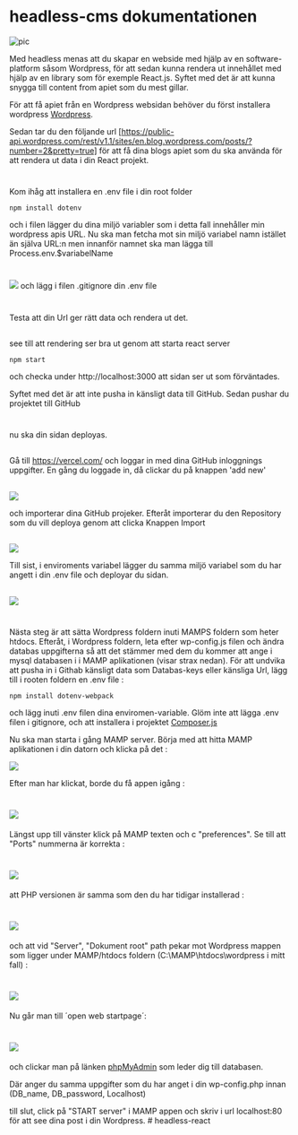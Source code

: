 # headless-cms dokumentationen

![pic](./public/logo192.png)

Med headless menas att du skapar en webside med hjälp av en software-platform såsom Wordpress, för att sedan kunna rendera ut innehållet med hjälp av en library som för exemple React.js.
Syftet med det är att kunna snygga till content from apiet som du mest gillar.

För att få apiet från en Wordpress websidan behöver du först installera wordpress [Wordpress](https://elementor.com/academy/introduction-to-wordpress/?utm_source=google&utm_medium=cpc&utm_campaign=13060922353&utm_term=&gclid=Cj0KCQjwpeaYBhDXARIsAEzItbFvQizIi3VSSMpD52jqYzAVJv_KcyC3bvl9KyA4FLl09QEo0KcESKQaAqpNEALw_wcB).

Sedan tar du den följande url [https://public-api.wordpress.com/rest/v1.1/sites/en.blog.wordpress.com/posts/?number=2&pretty=true] för att få dina blogs apiet som du ska använda för att rendera ut data i din React projekt.
#
Kom ihåg att installera en .env file i din root folder
```
npm install dotenv
```
och i filen lägger du dina miljö variabler som i detta fall innehåller min wordpress apis URL.
Nu ska man fetcha mot sin miljö variabel namn istället än själva URL:n men innanför namnet ska man lägga till Process.env.$variabelName 
#
![](./public/Screenshot%202022-09-14%20175804.png)
och lägg i filen .gitignore din .env file
#
Testa att din Url ger rätt data och rendera ut det.
##
see till att rendering ser bra ut genom att starta react server
```
npm start 
``` 
och checka under http://localhost:3000 att sidan ser ut som förväntades.

Syftet med det är att inte pusha in känsligt data till GitHub. Sedan pushar du projektet till GitHub
#

nu ska din sidan deployas.
## 
Gå till https://vercel.com/ och loggar in med dina GitHub inloggnings uppgifter.
En gång du loggade in, då clickar du på knappen 'add new' 
##
![](./public/Screenshot%202022-09-14%20182534.png)

och importerar dina GitHub projeker. Efteråt importerar du den Repository som du vill deploya genom att clicka Knappen Import
##
![](./public/Screenshot%202022-09-14%20183049.png)

Till sist, i enviroments variabel lägger du samma miljö variabel som du har angett i din .env file och deployar du sidan.
##
![](./public/Screenshot%202022-09-14%20183724.png)
#
#
#

Nästa steg är att sätta Wordpress foldern inuti MAMPS foldern som heter htdocs.
Efteråt, i Wordpress foldern, leta efter wp-config.js filen och ändra databas uppgifterna så att det stämmer med dem du kommer att ange i mysql databasen i i MAMP aplikationen (visar strax nedan).
För att undvika att pusha in i Githab känsligt data som Databas-keys eller känsliga Url, lägg till i rooten foldern en .env file :
```
npm install dotenv-webpack
```
och lägg inuti .env filen dina enviromen-variable. Glöm inte att lägga .env filen i gitignore, och att installera i projektet [Composer.js](https://stackoverflow.com/questions/52889744/missing-folder-vendor-and-file-env-after-creating-new-laravel-project)

Nu ska man starta i gång MAMP server. Börja med att hitta MAMP aplikationen i din datorn och klicka på det :

![](./public/mamp%20pic.png)


Efter man har klickat, borde du få appen igång : 
# ![](./public/mamp%20aplikation.png) 

Längst upp till vänster klick på MAMP texten och c "preferences". Se till att "Ports" nummerna är korrekta :

# ![](./public/MAMP%20ports.png)

att PHP versionen är samma som den du har tidigar installerad :

# ![](./public/mamp%20php%20.png)

och att vid "Server", "Dokument root" path pekar mot Wordpress mappen som ligger under MAMP/htdocs foldern (C:\MAMP\htdocs\wordpress i mitt fall) :
# ![](./public/MAMP%20server.png)

Nu går man till ´open web startpage´:

# ![](./public/Screenshot%202022-09-10%20201813.png)

och clickar man på länken 
[phpMyAdmin]() som leder dig till databasen.

Där anger du samma uppgifter som du har anget i din wp-config.php innan (DB_name, DB_password, Localhost) 

till slut, click på "START server" i MAMP appen och skriv i url localhost:80 för att see dina post i din Wordpress.
 #   h e a d l e s s - r e a c t 
 
 